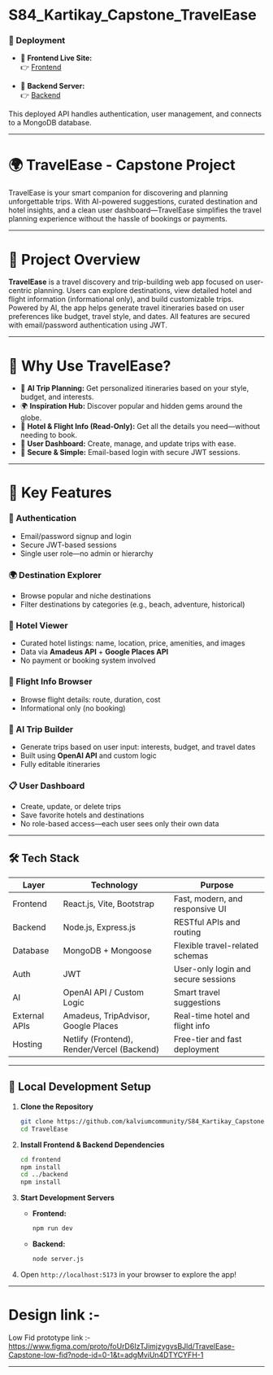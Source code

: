 ﻿# S84_Kartikay_Capstone_TravelEase

### 📡 Deployment

- 🔗 **Frontend Live Site:**  
  👉 [Frontend](https://kartikay-travelease.netlify.app/) 

- 🔗 **Backend Server:**  
  👉 [Backend](https://travelease-5z19.onrender.com)  

This deployed API handles authentication, user management, and connects to a MongoDB database.

---

# 🌍 TravelEase - Capstone Project

TravelEase is your smart companion for discovering and planning unforgettable trips. With AI-powered suggestions, curated destination and hotel insights, and a clean user dashboard—TravelEase simplifies the travel planning experience without the hassle of bookings or payments.

---

# 🧭 Project Overview

**TravelEase** is a travel discovery and trip-building web app focused on user-centric planning. Users can explore destinations, view detailed hotel and flight information (informational only), and build customizable trips. Powered by AI, the app helps generate travel itineraries based on user preferences like budget, travel style, and dates. All features are secured with email/password authentication using JWT.


---
# 🚀 Why Use TravelEase?

- 🧠 **AI Trip Planning:** Get personalized itineraries based on your style, budget, and interests.
- 🌍 **Inspiration Hub:** Discover popular and hidden gems around the globe.
- 🏨 **Hotel & Flight Info (Read-Only):** Get all the details you need—without needing to book.
- 🧳 **User Dashboard:** Create, manage, and update trips with ease.
- 🔐 **Secure & Simple:** Email-based login with secure JWT sessions.


---
# 🧩 Key Features

### 🔐 Authentication
- Email/password signup and login
- Secure JWT-based sessions
- Single user role—no admin or hierarchy

### 🌍 Destination Explorer
- Browse popular and niche destinations
- Filter destinations by categories (e.g., beach, adventure, historical)

### 🏨 Hotel Viewer
- Curated hotel listings: name, location, price, amenities, and images
- Data via **Amadeus API** + **Google Places API**
- No payment or booking system involved

### 🛫 Flight Info Browser
- Browse flight details: route, duration, cost
- Informational only (no booking)

### 🧠 AI Trip Builder
- Generate trips based on user input: interests, budget, and travel dates
- Built using **OpenAI API** and custom logic
- Fully editable itineraries

### 📋 User Dashboard
- Create, update, or delete trips
- Save favorite hotels and destinations
- No role-based access—each user sees only their own data

---

## 🛠️ Tech Stack

| Layer      | Technology                        | Purpose                                |
|------------|-----------------------------------|----------------------------------------|
| Frontend   | React.js, Vite, Bootstrap         | Fast, modern, and responsive UI        |
| Backend    | Node.js, Express.js               | RESTful APIs and routing               |
| Database   | MongoDB + Mongoose                | Flexible travel-related schemas        |
| Auth       | JWT                               | User-only login and secure sessions    |
| AI         | OpenAI API / Custom Logic         | Smart travel suggestions               |
| External APIs | Amadeus, TripAdvisor, Google Places | Real-time hotel and flight info   |
| Hosting    | Netlify (Frontend), Render/Vercel (Backend) | Free-tier and fast deployment |

---

## 🚀 Local Development Setup

1. **Clone the Repository**
   ```bash
   git clone https://github.com/kalviumcommunity/S84_Kartikay_Capstone_TravelEase.git
   cd TravelEase
   ```

2. **Install Frontend & Backend Dependencies**
   ```bash
   cd frontend
   npm install
   cd ../backend
   npm install
   ```

3. **Start Development Servers**
   - **Frontend:**
     ```bash
     npm run dev
     ```
   - **Backend:**
     ```bash
     node server.js
     ```

4. Open `http://localhost:5173` in your browser to explore the app!

---

# Design link :-
Low Fid prototype link :- https://www.figma.com/proto/foUrD6IzTJimjzygvsBJld/TravelEase-Capstone-low-fid?node-id=0-1&t=adgMviUn4DTYCYFH-1

---
